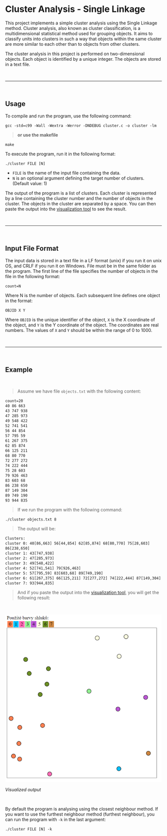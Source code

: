 # Cluster Analysis - Single Linkage

This project implements a simple cluster analysis using the Single Linkage method. Cluster analysis, also known as cluster
classification, is a multidimensional statistical method used for grouping objects. It aims to classify units into clusters
in such a way that objects within the same cluster are more similar to each other than to objects from other clusters.

The cluster analysis in this project is performed on two-dimensional objects. Each object is identified by a unique integer.
The objects are stored in a text file.

<br>

----

<br>

## Usage

To compile and run the program, use the following command:

  ```
  gcc -std=c99 -Wall -Wextra -Werror -DNDEBUG cluster.c -o cluster -lm
  ```
  > **or use the makefile**
  ```
  make
  ```

To execute the program, run it in the following format:
  
  ```
  ./cluster FILE [N]
  ```

 - `FILE` is the name of the input file containing the data.
 - `N` is an optional argument defining the target number of clusters. (Default value: 1)

The output of the program is a list of clusters. Each cluster is represented by a line containing the cluster number and the number of objects in the cluster. The objects in the cluster are separated by a space. You can then paste the output into the [visualization tool](http://www.fit.vutbr.cz/study/courses/IZP/public/cluster.php) to see the result.

<br>

----

<br>


## Input File Format
The input data is stored in a text file in a LF format (unix) if you run it on unix OS, and CRLF if you run it on Windows. File must be in the same folder as the program. The first line of the file specifies the number of objects in the file in the following format:

```
count=N
```
Where N is the number of objects. Each subsequent line defines one object in the format:

```
OBJID X Y
```
Where `OBJID` is the unique identifier of the object, `X` is the X coordinate of the object, and `Y` is the Y coordinate of the object. The coordinates are real numbers. The values of `X` and `Y` should be within the range of 0 to 1000.

<br>

----

<br>

## Example 

<br>

>Assume we have file `objects.txt` with the following content:


```
count=20
40 86 663
43 747 938
47 285 973
49 548 422
52 741 541
56 44 854
57 795 59
61 267 375
62 85 874
66 125 211
68 80 770
72 277 272
74 222 444
75 28 603
79 926 463
83 603 68
86 238 650
87 149 304
89 749 190
93 944 835
```

> If we run the program with the following command:

```
./cluster objects.txt 8
```

> The output will be:

```
Clusters:
cluster 0: 40[86,663] 56[44,854] 62[85,874] 68[80,770] 75[28,603] 86[238,650]
cluster 1: 43[747,938]
cluster 2: 47[285,973]
cluster 3: 49[548,422]
cluster 4: 52[741,541] 79[926,463]
cluster 5: 57[795,59] 83[603,68] 89[749,190]
cluster 6: 61[267,375] 66[125,211] 72[277,272] 74[222,444] 87[149,304]
cluster 7: 93[944,835]
```

>And if you paste the output into the [visualization tool](http://www.fit.vutbr.cz/study/courses/IZP/public/cluster.php), you will get the following result:

<br>

![Semantic description of image](images/Screenshot_4.png)

*Visualized output*

<br>

By default the program is analysing using the closest neighbour method. If you want to use the furthest neighbour method (furthest neighbour), you can run the program with `-k` in the last argument:
  
  ```
  ./cluster FILE [N] -k
  ```